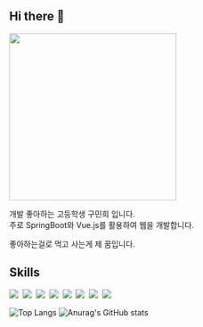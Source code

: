 ﻿## Hi there 👋

<img width="300px" src="https://media1.tenor.com/m/lgvOyNdiBEIAAAAd/girls-band-cry.gif"/>

개발 좋아하는 고등학생 구민희 입니다.  
주로 SpringBoot와 Vue.js를 활용하여 웹을 개발합니다.

좋아하는걸로 먹고 사는게 제 꿈입니다.

## Skills
<p>
  <img src="https://img.shields.io/badge/Java-007396?style=flat-square&logo=Java&logoColor=white"/></a>&nbsp
  <img src="https://img.shields.io/badge/Python-3766AB?style=flat-square&logo=Python&logoColor=white"/></a>&nbsp 
  <img src="https://img.shields.io/badge/Javascript-ffb13b?style=flat-square&logo=javascript&logoColor=white"/></a>&nbsp 
  <!-- <img src="https://img.shields.io/badge/Kotlin-7F52FF?style=flat-square&logo=kotlin&logoColor=white"/></a>&nbsp  -->
  <img src="https://img.shields.io/badge/Spring-6DB33F?style=flat-square&logo=Spring&logoColor=white"/></a>&nbsp
  <img src="https://img.shields.io/badge/SpringBoot-6DB33F?style=flat-square&logo=SpringBoot&logoColor=white"/></a>&nbsp 
  <img src="https://img.shields.io/badge/Vue.js-4FC08D?style=flat-square&logo=vuedotjs&logoColor=white"/></a>&nbsp
  <!-- <img src="https://img.shields.io/badge/Mysql-E6B91E?style=flat-square&logo=MySql&logoColor=white"/></a>&nbsp  -->
  <img src="https://img.shields.io/badge/AWS-232F3E?style=flat-square&logo=amazonwebservices&logoColor=white"/></a>&nbsp 
  <img src="https://img.shields.io/badge/Docker-2496ED?style=flat-square&logo=Docker&logoColor=white"/></a>&nbsp 
  
</p>

![Top Langs](https://github-readme-stats.vercel.app/api/top-langs/?username=minhee231&layout=compact&theme=github_dark_dimmed&token=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)
![Anurag's GitHub stats](https://github-readme-stats.vercel.app/api?username=minhee231&count_private=true&theme=github_dark_dimmed)



